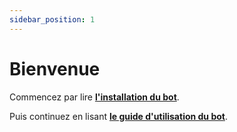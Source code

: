 ```yaml
---
sidebar_position: 1
---
```


# Bienvenue

Commencez par lire **[l'installation du bot](./setup)**.

Puis continuez en lisant **[le guide d'utilisation du bot](/docs/category/user-guide)**.